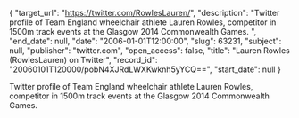 {
  "target_url": "https://twitter.com/RowlesLauren/", 
  "description": "Twitter profile of Team England wheelchair athlete Lauren Rowles, competitor in 1500m track events at the Glasgow 2014 Commonwealth Games. ", 
  "end_date": null, 
  "date": "2006-01-01T12:00:00", 
  "slug": 63231, 
  "subject": null, 
  "publisher": "twitter.com", 
  "open_access": false, 
  "title": "Lauren Rowles (RowlesLauren) on Twitter", 
  "record_id": "20060101T120000/pobN4XJRdLWXKwknh5yYCQ==", 
  "start_date": null
}

Twitter profile of Team England wheelchair athlete Lauren Rowles, competitor in 1500m track events at the Glasgow 2014 Commonwealth Games. 